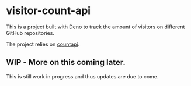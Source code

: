 # visitor-count-api

This is a project built with Deno to track the amount of visitors on different GitHub repositories.

The project relies on [countapi](https://countapi.xyz/).

## WIP - More on this coming later.

This is still work in progress and thus updates are due to come.
